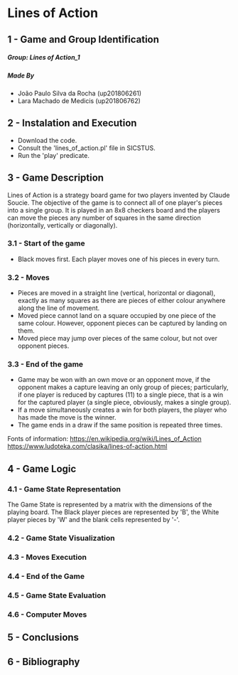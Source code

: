 # Lines of Action

## 1 - Game and Group Identification
##### Group: Lines of Action_1
##### Made By
- João Paulo Silva da Rocha (up201806261)
- Lara Machado de Medicis (up201806762)

## 2 - Instalation and Execution
- Download the code.
- Consult the 'lines_of_action.pl' file in SICSTUS.
- Run the 'play' predicate.

## 3 - Game Description
Lines of Action is a strategy board game for two players invented by Claude Soucie.
The objective of the game is to connect all of one player's pieces into a single group.
It is played in an 8x8 checkers board and the players can move the pieces any number of squares in the same direction (horizontally, vertically or diagonally).

### 3.1 - Start of the game
- Black moves first. Each player moves one of his pieces in every turn.

### 3.2 - Moves
- Pieces are moved in a straight line (vertical, horizontal or diagonal), exactly as many squares as there are pieces of either colour anywhere along the line of movement.
- Moved piece cannot land on a square occupied by one piece of the same colour. However, opponent pieces can be captured by landing on them.
- Moved piece may jump over pieces of the same colour, but not over opponent pieces.

### 3.3 - End of the game
- Game may be won with an own move or an opponent move, if the opponent makes a capture leaving an only group of pieces; particularly, if one player is reduced by captures (11) to a single piece, that is a win for the captured player (a single piece, obviously, makes a single group).
- If a move simultaneously creates a win for both players, the player who has made the move is the winner.
- The game ends in a draw if the same position is repeated three times.

Fonts of information:
https://en.wikipedia.org/wiki/Lines_of_Action
https://www.ludoteka.com/clasika/lines-of-action.html

## 4 - Game Logic
### 4.1 - Game State Representation
The Game State is represented by a matrix with the dimensions of the playing board. The Black player pieces are represented by 'B', the White player pieces by 'W' and the blank cells represented by '-'.

### 4.2 - Game State Visualization
### 4.3 - Moves Execution
### 4.4 - End of the Game
### 4.5 - Game State Evaluation
### 4.6 - Computer Moves

## 5 - Conclusions

## 6 - Bibliography
